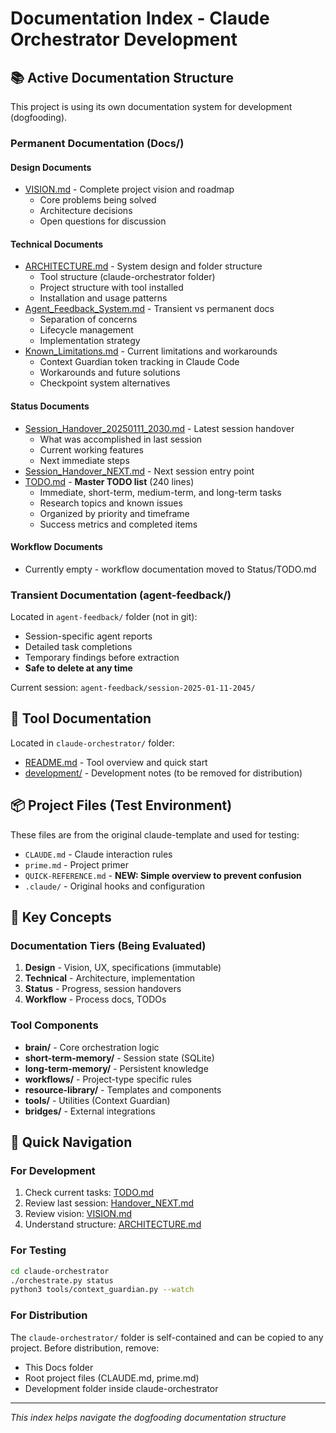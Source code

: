 # Documentation Index - Claude Orchestrator Development

## 📚 Active Documentation Structure

This project is using its own documentation system for development (dogfooding).

### Permanent Documentation (Docs/)

#### Design Documents
- [VISION.md](Design/VISION.md) - Complete project vision and roadmap
  - Core problems being solved
  - Architecture decisions
  - Open questions for discussion

#### Technical Documents
- [ARCHITECTURE.md](Technical/ARCHITECTURE.md) - System design and folder structure
  - Tool structure (claude-orchestrator folder)
  - Project structure with tool installed
  - Installation and usage patterns
- [Agent_Feedback_System.md](Technical/Agent_Feedback_System.md) - Transient vs permanent docs
  - Separation of concerns
  - Lifecycle management
  - Implementation strategy
- [Known_Limitations.md](Technical/Known_Limitations.md) - Current limitations and workarounds
  - Context Guardian token tracking in Claude Code
  - Workarounds and future solutions
  - Checkpoint system alternatives

#### Status Documents
- [Session_Handover_20250111_2030.md](Status/Session_Handover_20250111_2030.md) - Latest session handover
  - What was accomplished in last session
  - Current working features
  - Next immediate steps
- [Session_Handover_NEXT.md](Status/Session_Handover_NEXT.md) - Next session entry point
- [TODO.md](Status/TODO.md) - **Master TODO list** (240 lines)
  - Immediate, short-term, medium-term, and long-term tasks
  - Research topics and known issues
  - Organized by priority and timeframe
  - Success metrics and completed items

#### Workflow Documents
- Currently empty - workflow documentation moved to Status/TODO.md

### Transient Documentation (agent-feedback/)

Located in `agent-feedback/` folder (not in git):
- Session-specific agent reports
- Detailed task completions
- Temporary findings before extraction
- **Safe to delete at any time**

Current session: `agent-feedback/session-2025-01-11-2045/`

## 🔧 Tool Documentation

Located in `claude-orchestrator/` folder:
- [README.md](../claude-orchestrator/README.md) - Tool overview and quick start
- [development/](../claude-orchestrator/development/) - Development notes (to be removed for distribution)

## 📦 Project Files (Test Environment)

These files are from the original claude-template and used for testing:
- `CLAUDE.md` - Claude interaction rules
- `prime.md` - Project primer
- `QUICK-REFERENCE.md` - **NEW: Simple overview to prevent confusion**
- `.claude/` - Original hooks and configuration

## 🎯 Key Concepts

### Documentation Tiers (Being Evaluated)
1. **Design** - Vision, UX, specifications (immutable)
2. **Technical** - Architecture, implementation
3. **Status** - Progress, session handovers
4. **Workflow** - Process docs, TODOs

### Tool Components
- **brain/** - Core orchestration logic
- **short-term-memory/** - Session state (SQLite)
- **long-term-memory/** - Persistent knowledge
- **workflows/** - Project-type specific rules
- **resource-library/** - Templates and components
- **tools/** - Utilities (Context Guardian)
- **bridges/** - External integrations

## 🚀 Quick Navigation

### For Development
1. Check current tasks: [TODO.md](Status/TODO.md)
2. Review last session: [Handover_NEXT.md](Status/Handover_NEXT.md)
3. Review vision: [VISION.md](Design/VISION.md)
4. Understand structure: [ARCHITECTURE.md](Technical/ARCHITECTURE.md)

### For Testing
```bash
cd claude-orchestrator
./orchestrate.py status
python3 tools/context_guardian.py --watch
```

### For Distribution
The `claude-orchestrator/` folder is self-contained and can be copied to any project.
Before distribution, remove:
- This Docs folder
- Root project files (CLAUDE.md, prime.md)
- Development folder inside claude-orchestrator

---
*This index helps navigate the dogfooding documentation structure*
